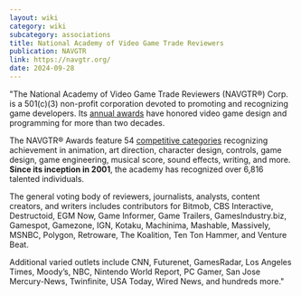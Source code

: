 ```yaml
---
layout: wiki
category: wiki
subcategory: associations
title: National Academy of Video Game Trade Reviewers
publication: NAVGTR
link: https://navgtr.org/
date: 2024-09-28
---
```


"The National Academy of Video Game Trade Reviewers (NAVGTR®) Corp. is a 501(c)(3) non-profit corporation devoted to promoting and recognizing game developers. Its [annual awards](https://navgtr.org/entries/award-category-descriptions/) have honored video game design and programming for more than two decades.

The NAVGTR® Awards feature 54 [competitive categories](https://navgtr.org/categories-in-list-form/) recognizing achievement in animation, art direction, character design, controls, game design, game engineering, musical score, sound effects, writing, and more. **Since its inception in 2001**, the academy has recognized over 6,816 talented individuals.

The general voting body of reviewers, journalists, analysts, content creators, and writers includes contributors for Bitmob, CBS Interactive, Destructoid, EGM Now, Game Informer, Game Trailers, GamesIndustry.biz, Gamespot, Gamezone, IGN, Kotaku, Machinima, Mashable, Massively, MSNBC, Polygon, Retroware, The Koalition, Ten Ton Hammer, and Venture Beat.

Additional varied outlets include CNN, Futurenet, GamesRadar, Los Angeles Times, Moody’s, NBC, Nintendo World Report, PC Gamer, San Jose Mercury-News, Twinfinite, USA Today, Wired News, and hundreds more."
